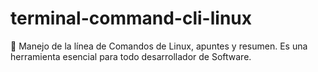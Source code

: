 # terminal-command-cli-linux
🧸 Manejo de la línea de Comandos de Linux, apuntes y resumen. Es una herramienta esencial para todo desarrollador de Software.
